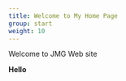 ```yaml
---
title: Welcome to My Home Page
group: start
weight: 10
---
```

Welcome to JMG Web site

<b> Hello</b>